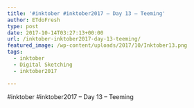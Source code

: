 ```yaml
---
title: '#inktober #inktober2017 – Day 13 – Teeming'
author: ETdoFresh
type: post
date: 2017-10-14T03:27:13+00:00
url: /inktober-inktober2017-day-13-teeming/
featured_image: /wp-content/uploads/2017/10/Inktober13.png
tags:
  - inktober
  - Digital Sketching
  - inktober2017

---
```

#inktober #inktober2017 – Day 13 – Teeming